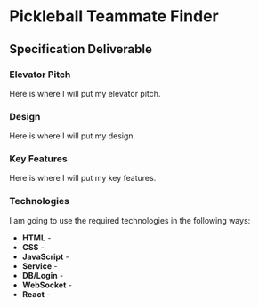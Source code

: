 # Pickleball Teammate Finder

## Specification Deliverable
### Elevator Pitch
Here is where I will put my elevator pitch.

### Design
Here is where I will put my design.

### Key Features
Here is where I will put my key features.

### Technologies
I am going to use the required technologies in the following ways:
- **HTML** - 
- **CSS** - 
- **JavaScript** -
- **Service** -
- **DB/Login** -
- **WebSocket** -
- **React** - 
